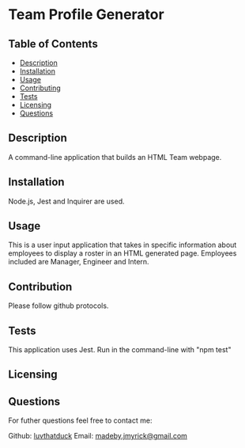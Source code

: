 # Team Profile Generator

## Table of Contents
* [Description](#description)
* [Installation](#installation)
* [Usage](#usage)
* [Contributing](#contribution)
* [Tests](#tests)
* [Licensing](#licensing)
* [Questions](#questions)

## Description 
A command-line application that builds an HTML Team webpage. 

## Installation 
Node.js, Jest and Inquirer are used. 

## Usage
This is a user input application that takes in specific information about employees to display a roster in an HTML generated page. Employees included are Manager, Engineer and Intern.  

## Contribution
Please follow github protocols. 

## Tests
This application uses Jest. Run in the command-line with "npm test"

## Licensing



## Questions
For futher questions feel free to contact me:

Github: [luvthatduck](https://github.com/luvthatduck)
Email:  madeby.jmyrick@gmail.com
